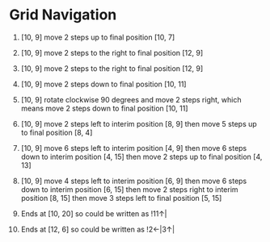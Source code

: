# Grid Navigation

1.  [10, 9] move 2 steps up to final position [10, 7]

2.  [10, 9] move 2 steps to the right to final position [12, 9]

3.  [10, 9] move 2 steps to the right to final position [12, 9]

4.  [10, 9] move 2 steps down to final position [10, 11]

5.  [10, 9] rotate clockwise 90 degrees and move 2 steps right, which means move 2 steps down to final position [10, 11]

6.  [10, 9] move 2 steps left to interim position [8, 9] then move 5 steps up to final position [8, 4]

7.  [10, 9] move 6 steps left to interim position [4, 9] then move 6 steps down to interim position [4, 15] then move 2 steps up to final position [4, 13]

8.  [10, 9] move 4 steps left to interim position [6, 9] then move 6 steps down to interim position [6, 15] then move 2 steps right to interim position [8, 15] then move 3 steps left to final position [5, 15]

9.  Ends at [10, 20] so could be written as !11↑|

10. Ends at [12, 6] so could be written as !2←|3↑|